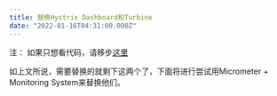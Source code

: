 ```yaml
---
title: 替换Hystrix Dashboard和Turbine
date: "2022-01-16T04:31:00.000Z"
---
```


注： 如果只想看代码，请移步[这里](https://github.com/yuanqingfei/piggymetrics/tree/jubilee)

如上文所说，需要替换的就剩下这两个了，下面将进行尝试用Micrometer + Monitoring System来替换他们。